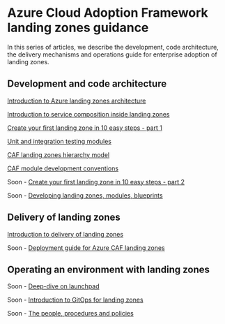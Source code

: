 # Azure Cloud Adoption Framework landing zones guidance

In this series of articles, we describe the development, code architecture, the delivery mechanisms and operations guide for enterprise adoption of landing zones.

## Development and code architecture

[Introduction to Azure landing zones architecture](./code_architecture/intro_architecture.md)

[Introduction to service composition inside landing zones](./code_architecture/service_composition.md)

[Create your first landing zone in 10 easy steps - part 1](./code_architecture/how_to_code_a_landingzone.md)

[Unit and integration testing modules](./test/unit_test.md)

[CAF landing zones hierarchy model](./code_architecture/hierarchy.md)

[CAF module development conventions](./code_architecture/module_conventions.md)

Soon - [Create your first landing zone in 10 easy steps - part 2]()

Soon - [Developing landing zones, modules, blueprints]()

## Delivery of landing zones

[Introduction to delivery of landing zones](./delivery/delivery_landingzones.md)

Soon - [Deployment guide for Azure CAF landing zones]()

## Operating an environment with landing zones

Soon - [Deep-dive on launchpad]()

Soon - [Introduction to GitOps for landing zones]()

Soon - [The people, procedures and policies]()